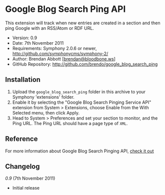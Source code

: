 # Google Blog Search Ping API

This extension will track when new entries are created in a section and then ping Google with an RSS/Atom or RDF URL.

- Version: 0.9
- Date: 7th November 2011
- Requirements: Symphony 2.0.6 or newer, <http://github.com/symphonycms/symphony-2/>
- Author: Brendan Abbott [brendan@bloodbone.ws]
- GitHub Repository: <http://github.com/brendo/google_blog_search_ping>

## Installation

1. Upload the `google_blog_search_ping` folder in this archive to your Symphony 'extensions' folder.
2. Enable it by selecting the "Google Blog Search Pinging Service API" extension from System > Extensions, choose Enable from the With Selected menu, then click Apply.
3. Head to System > Preferences and set your section to monitor, and the Ping URL. The Ping URL should have a page type of `XML`.

## Reference

For more information about Google Blog Search Pinging API, [check it out](http://www.google.com/help/blogsearch/pinging_API.html)

## Changelog

*0.9* (7th November 2011)

- Initial release